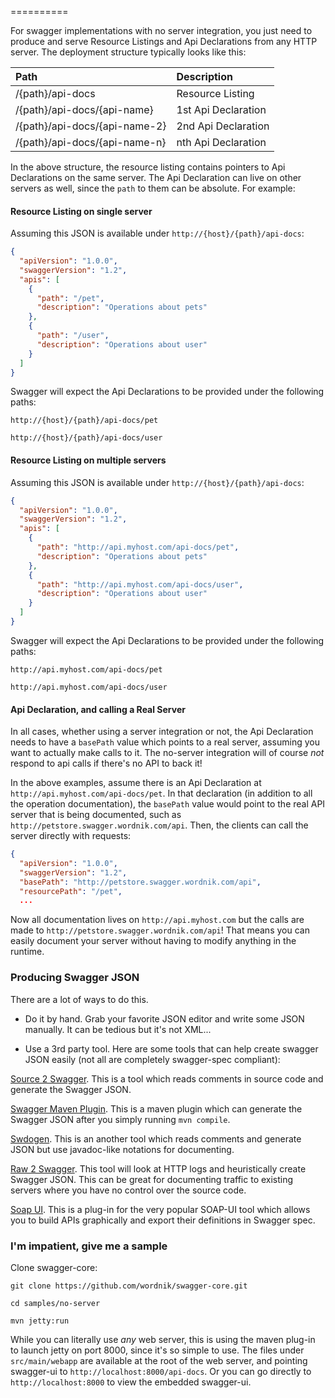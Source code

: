 ==========

For swagger implementations with no server integration, you just need to produce and serve Resource Listings and Api Declarations from any HTTP server.  The deployment structure typically looks like this:

| Path | Description | 
|:---- |:-----------|
|/{path}/api-docs               | Resource Listing     |
|/{path}/api-docs/{api-name}    | 1st Api Declaration  |
|/{path}/api-docs/{api-name-2}  | 2nd Api Declaration  |
|/{path}/api-docs/{api-name-n}  | nth Api Declaration  |

In the above structure, the resource listing contains pointers to Api Declarations on the same server.  The Api Declaration can live on other servers as well, since the `path` to them can be absolute.  For example:

#### Resource Listing on single server
Assuming this JSON is available under `http://{host}/{path}/api-docs`:

```json
{
  "apiVersion": "1.0.0",
  "swaggerVersion": "1.2",
  "apis": [
    {
      "path": "/pet",
      "description": "Operations about pets"
    },
    {
      "path": "/user",
      "description": "Operations about user"
    }
  ]
}
```

Swagger will expect the Api Declarations to be provided under the following paths:

`http://{host}/{path}/api-docs/pet`

`http://{host}/{path}/api-docs/user`

#### Resource Listing on multiple servers
Assuming this JSON is available under `http://{host}/{path}/api-docs`:

```json
{
  "apiVersion": "1.0.0",
  "swaggerVersion": "1.2",
  "apis": [
    {
      "path": "http://api.myhost.com/api-docs/pet",
      "description": "Operations about pets"
    },
    {
      "path": "http://api.myhost.com/api-docs/user",
      "description": "Operations about user"
    }
  ]
}
```

Swagger will expect the Api Declarations to be provided under the following paths:

`http://api.myhost.com/api-docs/pet`

`http://api.myhost.com/api-docs/user`

#### Api Declaration, and calling a Real Server

In all cases, whether using a server integration or not, the Api Declaration needs to have a `basePath` value which points to a real server, assuming you want to actually make calls to it.  The no-server integration will of course *not* respond to api calls if there's no API to back it!

In the above examples, assume there is an Api Declaration at `http://api.myhost.com/api-docs/pet`.  In that declaration (in addition to all the operation documentation), the `basePath` value would point to the real API server that is being documented, such as `http://petstore.swagger.wordnik.com/api`.  Then, the clients can call the server directly with requests:

```json
{
  "apiVersion": "1.0.0",
  "swaggerVersion": "1.2",
  "basePath": "http://petstore.swagger.wordnik.com/api",
  "resourcePath": "/pet",
  ...
```

Now all documentation lives on `http://api.myhost.com` but the calls are made to `http://petstore.swagger.wordnik.com/api`!  That means you can easily document your server without having to modify anything in the runtime.

### Producing Swagger JSON

There are a lot of ways to do this.

* Do it by hand.  Grab your favorite JSON editor and write some JSON manually.  It can be tedious but it's not XML...

* Use a 3rd party tool.  Here are some tools that can help create swagger JSON easily (not all are completely swagger-spec compliant):

[Source 2 Swagger](https://github.com/solso/source2swagger).  This is a tool which reads comments in source code and generate the Swagger JSON.

[Swagger Maven Plugin](http://kongchen.github.io/swagger-maven-plugin/). This is a maven plugin which can generate the Swagger JSON after you simply running `mvn compile`.

[Swdogen](https://github.com/dotcy/swdogen). This is an another tool which reads comments and generate JSON but use javadoc-like notations for documenting. 

[Raw 2 Swagger](https://github.com/solso/raw2swagger).  This tool will look at HTTP logs and heuristically create Swagger JSON.  This can be great for documenting traffic to existing servers where you have no control over the source code.

[Soap UI](http://olensmar.blogspot.se/2013/05/soapui-swagger-true.html).  This is a plug-in for the very popular SOAP-UI tool which allows you to build APIs graphically and export their definitions in Swagger spec.

### I'm impatient, give me a sample

Clone swagger-core:

```text
git clone https://github.com/wordnik/swagger-core.git

cd samples/no-server

mvn jetty:run
```

While you can literally use *any* web server, this is using the maven plug-in to launch jetty on port 8000, since it's so simple to use.  The files under `src/main/webapp` are available at the root of the web server, and pointing swagger-ui to `http://localhost:8000/api-docs`.  Or you can go directly to `http://localhost:8000` to view the embedded swagger-ui.
